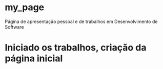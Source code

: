 # my_page
Página de apresentação pessoal e de trabalhos em Desenvolvimento de Software

# Iniciado os trabalhos, criação da página inicial

